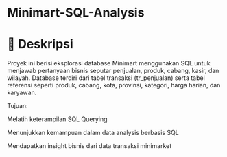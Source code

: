 # Minimart-SQL-Analysis

# 📌 Deskripsi

Proyek ini berisi eksplorasi database Minimart menggunakan SQL untuk menjawab pertanyaan bisnis seputar penjualan, produk, cabang, kasir, dan wilayah.
Database terdiri dari tabel transaksi (tr_penjualan) serta tabel referensi seperti produk, cabang, kota, provinsi, kategori, harga harian, dan karyawan.

Tujuan:

Melatih keterampilan SQL Querying

Menunjukkan kemampuan dalam data analysis berbasis SQL

Mendapatkan insight bisnis dari data transaksi minimarket
